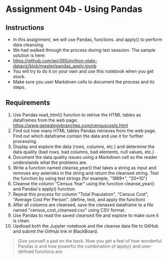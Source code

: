 # Assignment 04b - Using Pandas
## Instructions
- In this assignment, we will use Pandas, functions. and apply() to perform data cleansing.
-  We had walked through the process during last sesssion. The sample solution is here:
- https://github.com/wcj365/python-stats-dataviz/blob/master/pandas_apply.ipynb
-  You will try to do it on your own and use this notebook when you get stuck. 
- Make sure you user Markdown cells to document the process and its steps.
## Requirements
1. Use Pandas read_html() function to retrive the HTML tables as dataframes from the web page: https://www.genealogybranches.com/censuscosts.html
2. Find out how many HTML tables Pandas retrieves from the web page. Find out which dataframe contain the data and use it for further processing.
3. Display and explore the data (rows, columns, etc.) and determine the data quality (bad rows, bad columns, bad elements, null values, etc.)
4. Document the data quality issues using a Markdown cell so the reader understands what the problems are.
5. Write a function named cleanse_year() that takes a string as input and removes any asterisks in the string and return the cleansed string. Test the function by using test strings (for example, "1989*", "20*10")
6. Cleanse the column "Census Year" using the function cleanse_year() and Pandas's apply() function.
7. Repeat this process for column "Total Population", 	"Census Cost", 	"Average Cost Per Person". (define, test, and apply the function)
8. After all columns are cleansed, save the clenased dataframe to a file named "census_cost_cleansed.csv" using CSV format.
9. Use Pandas to read the saved cleansed file and explore to make sure it is clean. 
10. Updload both the Jupyter notebook and the cleanse data file to GitHub and submit the GitHub link in BlackBoard.

> Give yourself a pad on the back. Now you get a feel of how wonderful Pandas is and 
> how powerful the combination of apply() and user-defined functions are.
